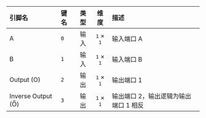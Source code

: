 <!--
DO NOT EDIT THIS FILE DIRECTLY.
This file is generated by tools/comp-docs.js.
All changes will be overwritten by regeneration.
-->

<slot class="model-pins">

| 引脚名 | 键名 | 类型 | 维度 | 描述 |
|:------ |:---- |:----:|:----:|:---- |
| A | `0` | 输入 | <samp>1</samp> × <samp>1</samp> | 输入端口 A |
| B | `1` | 输入 | <samp>1</samp> × <samp>1</samp> | 输入端口 B |
| Output \(O\) | `2` | 输出 | <samp>1</samp> × <samp>1</samp> | 输出端口 1 |
| Inverse Output \(O̅\) | `3` | 输出 | <samp>1</samp> × <samp>1</samp> | 输出端口 2，输出逻辑为输出端口 1 相反 |

</slot>
